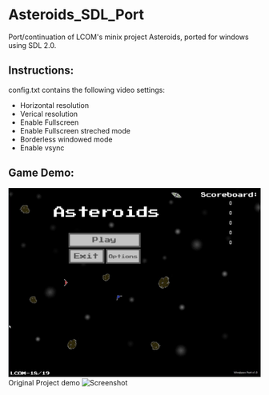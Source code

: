 # Asteroids_SDL_Port
Port/continuation of LCOM's minix project Asteroids, ported for windows using SDL 2.0. 

## Instructions:
config.txt contains the following video settings:
* Horizontal resolution
* Verical resolution
* Enable Fullscreen
* Enable Fullscreen streched mode
* Borderless windowed mode
* Enable vsync

## Game Demo:
![Screenshot](newmenu.jpg)
Original Project demo
![Screenshot](demo.gif)
